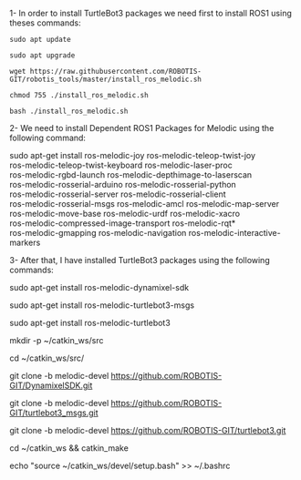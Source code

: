 1- In order to install TurtleBot3 packages we need first to install ROS1 using theses commands:

    sudo apt update
    
    sudo apt upgrade
    
    wget https://raw.githubusercontent.com/ROBOTIS-GIT/robotis_tools/master/install_ros_melodic.sh
    
    chmod 755 ./install_ros_melodic.sh
    
    bash ./install_ros_melodic.sh 
   
2- We need to install Dependent ROS1 Packages for Melodic using the following command:
    
  sudo apt-get install ros-melodic-joy ros-melodic-teleop-twist-joy \
  ros-melodic-teleop-twist-keyboard ros-melodic-laser-proc \
  ros-melodic-rgbd-launch ros-melodic-depthimage-to-laserscan \
  ros-melodic-rosserial-arduino ros-melodic-rosserial-python \
  ros-melodic-rosserial-server ros-melodic-rosserial-client \
  ros-melodic-rosserial-msgs ros-melodic-amcl ros-melodic-map-server \
  ros-melodic-move-base ros-melodic-urdf ros-melodic-xacro \
  ros-melodic-compressed-image-transport ros-melodic-rqt* \
  ros-melodic-gmapping ros-melodic-navigation ros-melodic-interactive-markers
  
3- After that, I have installed TurtleBot3 packages using the following commands:

  sudo apt-get install ros-melodic-dynamixel-sdk
  
  sudo apt-get install ros-melodic-turtlebot3-msgs
  
  sudo apt-get install ros-melodic-turtlebot3
  
  mkdir -p ~/catkin_ws/src
  
  cd ~/catkin_ws/src/
  
  git clone -b melodic-devel https://github.com/ROBOTIS-GIT/DynamixelSDK.git
  
  git clone -b melodic-devel https://github.com/ROBOTIS-GIT/turtlebot3_msgs.git
  
  git clone -b melodic-devel https://github.com/ROBOTIS-GIT/turtlebot3.git
  
  cd ~/catkin_ws && catkin_make
  
  echo "source ~/catkin_ws/devel/setup.bash" >> ~/.bashrc
  

  

    
    
    
    
    
